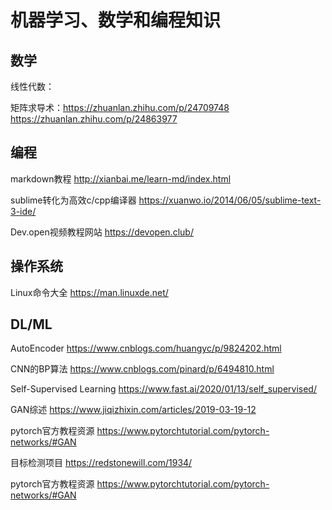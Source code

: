 # 机器学习、数学和编程知识

## 数学

线性代数：

矩阵求导术：https://zhuanlan.zhihu.com/p/24709748   
          https://zhuanlan.zhihu.com/p/24863977

## 编程
   
markdown教程 http://xianbai.me/learn-md/index.html   
  
sublime转化为高效c/cpp编译器 https://xuanwo.io/2014/06/05/sublime-text-3-ide/  



Dev.open视频教程网站 https://devopen.club/

## 操作系统

Linux命令大全 https://man.linuxde.net/

## DL/ML
AutoEncoder https://www.cnblogs.com/huangyc/p/9824202.html    

CNN的BP算法 https://www.cnblogs.com/pinard/p/6494810.html    

Self-Supervised Learning https://www.fast.ai/2020/01/13/self_supervised/   

GAN综述 https://www.jiqizhixin.com/articles/2019-03-19-12   

pytorch官方教程资源 https://www.pytorchtutorial.com/pytorch-networks/#GAN   

目标检测项目 https://redstonewill.com/1934/  

pytorch官方教程资源 https://www.pytorchtutorial.com/pytorch-networks/#GAN    
